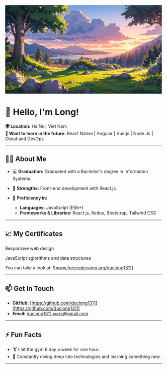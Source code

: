 <img src="0c967c4af27aa805391e3be495936acd.png" alt="README header image">

# 👋 Hello, I'm Long!

**🌍 Location:** Ha Noi, Viet Nam  
**🌱 Want to learn in the future:** React Native | Angular | Vue.js | Node.Js | Cloud and DevOps

---

## 👨‍💻 About Me

- 💻 **Graduation:** Graduated with a Bachelor's degree in Information Systems.  
- 🚀 **Strengths:** Front-end development with React.js. 

- 🔧 **Proficiency in:**  
  - **Languages:** JavaScript (ES6+)
  - **Frameworks & Libraries:** React.js, Redux, Bootstrap, Tailwind CSS
  
---

## 📈 My Certificates

Responsive web design

JavaScript aglorithms and data structures

You can take a look at: ![www.freecodecamp.org/duclong1311]

---

## 📫 Get In Touch

- **GitHub:** [https://github.com/duclong1311](https://github.com/duclong1311)  
- **Email:** [duclong1311.work@gmail.com](duclong1311.work@gmail.com)

---

## ⚡ Fun Facts

- 🏋️ I hit the gym 6 day a week for one hour.  
- 📖 Constantly diving deep into technologies and learning something new.

---
